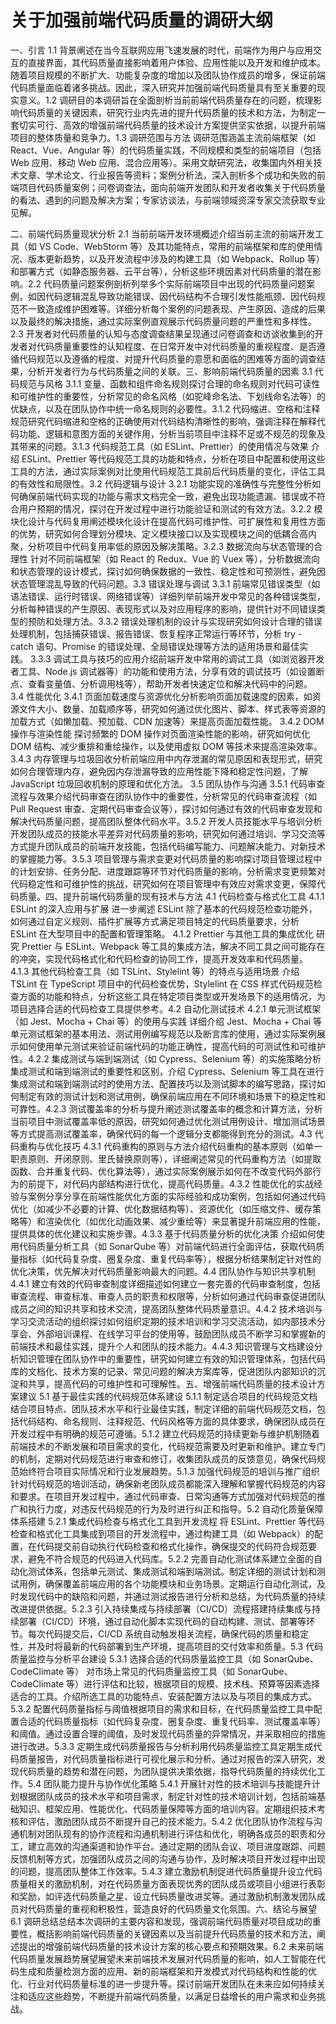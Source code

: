 # 关于加强前端代码质量的调研大纲​
一、引言​
1.1 背景阐述​
在当今互联网应用飞速发展的时代，前端作为用户与应用交互的直接界面，其代码质量直接影响着用户体验、应用性能以及开发和维护成本。随着项目规模的不断扩大、功能复杂度的增加以及团队协作成员的增多，保证前端代码质量面临着诸多挑战。因此，深入研究并加强前端代码质量具有至关重要的现实意义。​
1.2 调研目的​
本调研旨在全面剖析当前前端代码质量存在的问题，梳理影响代码质量的关键因素，研究行业内先进的提升代码质量的技术和方法，为制定一套切实可行、高效的增强前端代码质量的技术设计方案提供坚实依据，以提升前端项目的整体质量和竞争力。​
1.3 调研范围与方法​
调研范围涵盖主流前端框架（如 React、Vue、Angular 等）的代码质量实践，不同规模和类型的前端项目（包括 Web 应用、移动 Web 应用、混合应用等）。采用文献研究法，收集国内外相关技术文章、学术论文、行业报告等资料；案例分析法，深入剖析多个成功和失败的前端项目代码质量案例；问卷调查法，面向前端开发团队和开发者收集关于代码质量的看法、遇到的问题及解决方案；专家访谈法，与前端领域资深专家交流获取专业见解。​

二、前端代码质量现状分析​
2.1 当前前端开发环境概述​
介绍当前主流的前端开发工具（如 VS Code、WebStorm 等）及其功能特点，常用的前端框架和库的使用情况、版本更新趋势，以及开发流程中涉及的构建工具（如 Webpack、Rollup 等）和部署方式（如静态服务器、云平台等），分析这些环境因素对代码质量的潜在影响。​
2.2 代码质量问题案例剖析​
列举多个实际前端项目中出现的代码质量问题案例，如因代码逻辑混乱导致功能错误、因代码结构不合理引发性能瓶颈、因代码规范不一致造成维护困难等。详细分析每个案例的问题表现、产生原因、造成的后果以及最终的解决措施，通过实际案例直观展示代码质量问题的严重性和多样性。​
2.3 开发者对代码质量的认知与态度调查结果​
呈现通过问卷调查和访谈收集到的开发者对代码质量重要性的认知程度、在日常开发中对代码质量的重视程度、是否遵循代码规范以及遵循的程度、对提升代码质量的意愿和面临的困难等方面的调查结果，分析开发者行为与代码质量之间的关联。​
三、影响前端代码质量的因素​
3.1 代码规范与风格​
3.1.1 变量、函数和组件命名规则​
探讨合理的命名规则对代码可读性和可维护性的重要性，分析常见的命名风格（如驼峰命名法、下划线命名法等）的优缺点，以及在团队协作中统一命名规则的必要性。​
3.1.2 代码缩进、空格和注释规范​
研究代码缩进和空格的正确使用对代码结构清晰性的影响，强调注释在解释代码功能、逻辑和意图方面的关键作用，分析当前项目中注释不足或不规范的现象及其带来的问题。​
3.1.3 代码规范工具（如 ESLint、Prettier）的使用情况与效果​
介绍 ESLint、Prettier 等代码规范工具的功能和特点，分析在项目中配置和使用这些工具的方法，通过实际案例对比使用代码规范工具前后代码质量的变化，评估工具的有效性和局限性。​
3.2 代码逻辑与设计​
3.2.1 功能实现的准确性与完整性​
分析如何确保前端代码实现的功能与需求文档完全一致，避免出现功能遗漏、错误或不符合用户预期的情况，探讨在开发过程中进行功能验证和测试的有效方法。​
3.2.2 模块化设计与代码复用​
阐述模块化设计在提高代码可维护性、可扩展性和复用性方面的优势，研究如何合理划分模块、定义模块接口以及实现模块之间的低耦合高内聚，分析项目中代码复用率低的原因及解决策略。​
3.2.3 数据流向与状态管理的合理性​
针对不同前端框架（如 React 的 Redux、Vue 的 Vuex 等），分析数据流向和状态管理的设计模式，探讨如何确保数据的一致性、稳定性和可预测性，避免因状态管理混乱导致的代码问题。​
3.3 错误处理与调试​
3.3.1 前端常见错误类型（如语法错误、运行时错误、网络错误等）​
详细列举前端开发中常见的各种错误类型，分析每种错误的产生原因、表现形式以及对应用程序的影响，提供针对不同错误类型的预防和处理方法。​
3.3.2 错误处理机制的设计与实现​
研究如何设计合理的错误处理机制，包括捕获错误、报告错误、恢复程序正常运行等环节，分析 try - catch 语句、Promise 的错误处理、全局错误处理等方法的适用场景和最佳实践。​
3.3.3 调试工具与技巧的应用​
介绍前端开发中常用的调试工具（如浏览器开发者工具、Node.js 调试器等）的功能和使用方法，分享有效的调试技巧（如设置断点、查看变量值、分析调用栈等），帮助开发者快速定位和解决代码中的问题。​
3.4 性能优化​
3.4.1 页面加载速度与资源优化​
分析影响页面加载速度的因素，如资源文件大小、数量、加载顺序等，研究如何通过优化图片、脚本、样式表等资源的加载方式（如懒加载、预加载、CDN 加速等）来提高页面加载性能。​
3.4.2 DOM 操作与渲染性能​
探讨频繁的 DOM 操作对页面渲染性能的影响，研究如何优化 DOM 结构、减少重排和重绘操作，以及使用虚拟 DOM 等技术来提高渲染效率。​
3.4.3 内存管理与垃圾回收​
分析前端应用中内存泄漏的常见原因和表现形式，研究如何合理管理内存，避免因内存泄漏导致的应用性能下降和稳定性问题，了解 JavaScript 垃圾回收机制的原理和优化方法。​
3.5 团队协作与沟通​
3.5.1 代码审查流程与效果​
介绍代码审查在团队协作中的重要性，分析常见的代码审查流程（如 Pull Request 审查、定期代码审查会议等），探讨如何通过有效的代码审查发现和解决代码质量问题，提高团队整体代码水平。​
3.5.2 开发人员技能水平与培训​
分析开发团队成员的技能水平差异对代码质量的影响，研究如何通过培训、学习交流等方式提升团队成员的前端开发技能，包括代码编写能力、问题解决能力、对新技术的掌握能力等。​
3.5.3 项目管理与需求变更对代码质量的影响​
探讨项目管理过程中的计划安排、任务分配、进度跟踪等环节对代码质量的影响，分析需求变更频繁对代码稳定性和可维护性的挑战，研究如何在项目管理中有效应对需求变更，保障代码质量。​
四、提升前端代码质量的现有技术与方法​
4.1 代码检查与格式化工具​
4.1.1 ESLint 的深入应用与扩展​
进一步阐述 ESLint 除了基本的代码规范检查功能外，如何通过自定义规则、插件扩展等方式满足项目特定的代码质量要求，分析 ESLint 在大型项目中的配置和管理策略。​
4.1.2 Prettier 与其他工具的集成优化​
研究 Prettier 与 ESLint、Webpack 等工具的集成方法，解决不同工具之间可能存在的冲突，实现代码格式化和代码检查的协同工作，提高开发效率和代码质量。​
4.1.3 其他代码检查工具（如 TSLint、Stylelint 等）的特点与适用场景​
介绍 TSLint 在 TypeScript 项目中的代码检查优势，Stylelint 在 CSS 样式代码规范检查方面的功能和特点，分析这些工具在特定项目类型或开发场景下的适用情况，为项目选择合适的代码检查工具提供参考。​
4.2 自动化测试技术​
4.2.1 单元测试框架（如 Jest、Mocha + Chai 等）的使用与实践​
详细介绍 Jest、Mocha + Chai 等单元测试框架的基本用法、测试用例编写规范以及断言库的使用，通过实际案例展示如何使用单元测试来验证前端代码的功能正确性，提高代码的可测试性和可维护性。​
4.2.2 集成测试与端到端测试（如 Cypress、Selenium 等）的实施策略​
分析集成测试和端到端测试的重要性和区别，介绍 Cypress、Selenium 等工具在进行集成测试和端到端测试时的使用方法、配置技巧以及测试脚本的编写思路，探讨如何制定有效的测试计划和测试用例，确保前端应用在不同环境和场景下的稳定性和可靠性。​
4.2.3 测试覆盖率的分析与提升​
阐述测试覆盖率的概念和计算方法，分析当前项目中测试覆盖率低的原因，研究如何通过优化测试用例设计、增加测试场景等方式提高测试覆盖率，确保代码的每一个逻辑分支都能得到充分的测试。​
4.3 代码重构与优化技巧​
4.3.1 代码重构的原则与方法​
介绍代码重构的基本原则（如单一职责原则、开闭原则、里氏替换原则等），详细阐述常见的代码重构方法（如提取函数、合并重复代码、优化算法等），通过实际案例展示如何在不改变代码外部行为的前提下，对代码内部结构进行优化，提高代码质量。​
4.3.2 性能优化的实战经验与案例分享​
分享在前端性能优化方面的实际经验和成功案例，包括如何通过代码优化（如减少不必要的计算、优化数据结构等）、资源优化（如压缩文件、缓存策略等）和渲染优化（如优化动画效果、减少重绘等）来显著提升前端应用的性能，提供具体的优化建议和实施步骤。​
4.3.3 基于代码质量分析的优化决策​
介绍如何使用代码质量分析工具（如 SonarQube 等）对前端代码进行全面评估，获取代码质量指标（如代码复杂度、圈复杂度、重复代码率等），根据分析结果制定针对性的优化决策，优先解决对代码质量影响最大的问题。​
4.4 团队协作与知识共享机制​
4.4.1 建立有效的代码审查制度​
详细描述如何建立一套完善的代码审查制度，包括审查流程、审查标准、审查人员的职责和权限等，分析如何通过代码审查促进团队成员之间的知识共享和技术交流，提高团队整体代码质量意识。​
4.4.2 技术培训与学习交流活动的组织​
探讨如何组织定期的技术培训和学习交流活动，如内部技术分享会、外部培训课程、在线学习平台的使用等，鼓励团队成员不断学习和掌握新的前端技术和最佳实践，提升个人和团队的技术能力。​
4.4.3 知识管理与文档建设​
分析知识管理在团队协作中的重要性，研究如何建立有效的知识管理体系，包括代码库的文档化、技术方案的记录、常见问题的解决方案库等，促进团队内部知识的沉淀和共享，提高代码的可维护性和可理解性。​
五、增强前端代码质量的技术设计方案建议​
5.1 基于最佳实践的代码规范体系建设​
5.1.1 制定适合项目的代码规范文档​
结合项目特点、团队技术水平和行业最佳实践，制定详细的前端代码规范文档，包括代码结构、命名规则、注释规范、代码风格等方面的具体要求，确保团队成员在开发过程中有明确的规范可遵循。​
5.1.2 建立代码规范的持续更新与维护机制​
随着前端技术的不断发展和项目需求的变化，代码规范需要及时更新和维护。建立专门的机制，定期对代码规范进行审查和修订，收集团队成员的反馈意见，确保代码规范始终符合项目实际情况和行业发展趋势。​
5.1.3 加强代码规范的培训与推广​
组织针对代码规范的培训活动，确保新老团队成员都能深入理解和掌握代码规范的内容和要求。在项目开发过程中，通过代码审查、日常沟通等方式加强对代码规范的推广和执行力度，对违反代码规范的行为及时进行纠正和指导。​
5.2 自动化质量保障体系搭建​
5.2.1 集成代码检查与格式化工具到开发流程​
将 ESLint、Prettier 等代码检查和格式化工具集成到项目的开发流程中，通过构建工具（如 Webpack）的配置，在代码提交前自动执行代码检查和格式化操作，确保提交的代码符合规范要求，避免不符合规范的代码进入代码库。​
5.2.2 完善自动化测试体系​
建立全面的自动化测试体系，包括单元测试、集成测试和端到端测试。制定详细的测试计划和测试用例，确保覆盖前端应用的各个功能模块和业务场景。定期运行自动化测试，及时发现代码中的缺陷和问题，并通过测试报告进行分析和总结，为代码质量的持续改进提供依据。​
5.2.3 引入持续集成与持续部署（CI/CD）流程​
搭建持续集成与持续部署（CI/CD）环境，通过自动化脚本实现代码的自动构建、测试、部署等环节。每次代码提交后，CI/CD 系统自动触发相关流程，确保代码的质量和稳定性，并及时将最新的代码部署到生产环境，提高项目的交付效率和质量。​
5.3 代码质量监控与分析平台建设​
5.3.1 选择合适的代码质量监控工具（如 SonarQube、CodeClimate 等）​
对市场上常见的代码质量监控工具（如 SonarQube、CodeClimate 等）进行评估和比较，根据项目的规模、技术栈、预算等因素选择适合的工具。介绍所选工具的功能特点、安装配置方法以及与项目的集成方式。​
5.3.2 配置代码质量指标与阈值​
根据项目的需求和目标，在代码质量监控工具中配置合适的代码质量指标（如代码复杂度、圈复杂度、重复代码率、测试覆盖率等）和阈值。通过设置合理的阈值，及时发现代码质量的异常情况，并采取相应的措施进行改进。​
5.3.3 定期生成代码质量报告与分析​
利用代码质量监控工具定期生成代码质量报告，对代码质量指标进行可视化展示和分析。通过对报告的深入研究，发现代码质量的趋势和潜在问题，为团队提供决策依据，指导代码质量的持续优化工作。​
5.4 团队能力提升与协作优化策略​
5.4.1 开展针对性的技术培训与技能提升计划​
根据团队成员的技术水平和项目需求，制定针对性的技术培训计划，包括前端基础知识、框架应用、性能优化、代码质量保障等方面的培训内容。定期组织技术考核和评估，激励团队成员不断提升自己的技术能力。​
5.4.2 优化团队协作流程与沟通机制​
对团队现有的协作流程和沟通机制进行评估和优化，明确各成员的职责和分工，建立高效的沟通渠道和协作平台。通过定期的团队会议、项目进度跟踪、问题反馈机制等方式，加强团队成员之间的沟通与协作，及时解决项目开发过程中出现的问题，提高团队整体工作效率。​
5.4.3 建立激励机制促进代码质量提升​
设立代码质量相关的激励机制，对在代码质量方面表现优秀的团队成员或项目小组进行表彰和奖励，如评选代码质量之星、设立代码质量改进奖等。通过激励机制激发团队成员对代码质量的重视和积极性，营造良好的代码质量文化氛围。​
六、结论与展望​
6.1 调研总结​
总结本次调研的主要内容和发现，强调前端代码质量对项目成功的重要性，概括影响前端代码质量的关键因素以及当前提升代码质量的技术和方法，阐述提出的增强前端代码质量的技术设计方案的核心要点和预期效果。​
6.2 未来前端代码质量发展趋势展望​
展望未来前端技术发展对代码质量的影响，如人工智能在代码生成和质量检测方面的应用、新的前端框架和开发模式对代码结构和性能的优化、行业对代码质量标准的进一步提升等。探讨前端开发团队在未来应如何持续关注和适应这些趋势，不断提升前端代码质量，以满足日益增长的用户需求和业务挑战。​
